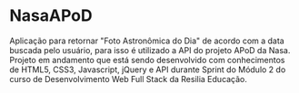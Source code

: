 # NasaAPoD
Aplicação para retornar "Foto Astronômica do Dia" de acordo com a data buscada pelo usuário, para isso é utilizado a API do projeto APoD da Nasa. Projeto em andamento que está sendo desenvolvido com conhecimentos de HTML5, CSS3, Javascript, jQuery e API durante Sprint do Módulo 2 do curso de Desenvolvimento Web Full Stack da Resilia Educação. 

